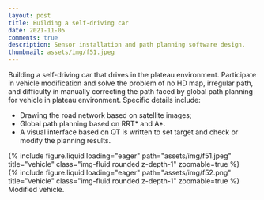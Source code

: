 ```yaml
---
layout: post
title: Building a self-driving car
date: 2021-11-05
comments: true
description: Sensor installation and path planning software design.
thumbnail: assets/img/f51.jpeg
---
```


Building a self-driving car that drives in the plateau environment. Participate in vehicle modification and solve the problem of no HD map, irregular path, and difficulty in manually correcting the path faced by global path planning for vehicle in plateau environment. Specific details include:
* Drawing the road network based on satellite images; 
* Global path planning based on RRT* and A*.
* A visual interface based on QT is written to set target and check or modify the planning results.

<div class="row mt-3">
    <div class="col-sm mt-3 mt-md-0">
        {% include figure.liquid loading="eager" path="assets/img/f51.jpeg" title="vehicle" class="img-fluid rounded z-depth-1" zoomable=true %} 
    </div>
    <div class="col-sm mt-3 mt-md-0">
        {% include figure.liquid loading="eager" path="assets/img/f52.png" title="vehicle" class="img-fluid rounded z-depth-1" zoomable=true %}
    </div>
</div>
<div class="caption">
    Modified vehicle.
</div>

